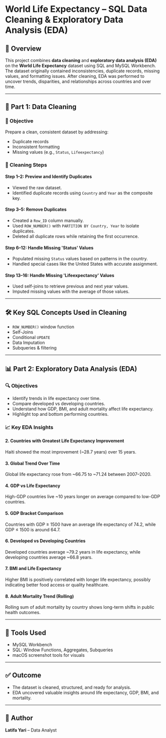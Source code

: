 
# World Life Expectancy – SQL Data Cleaning & Exploratory Data Analysis (EDA)

## 🧾 Overview
This project combines **data cleaning** and **exploratory data analysis (EDA)** on the **World Life Expectancy** dataset using SQL and MySQL Workbench. The dataset originally contained inconsistencies, duplicate records, missing values, and formatting issues. After cleaning, EDA was performed to uncover trends, disparities, and relationships across countries and over time.

---

## 🧹 Part 1: Data Cleaning

### 📌 Objective
Prepare a clean, consistent dataset by addressing:
- Duplicate records
- Inconsistent formatting
- Missing values (e.g., `Status`, `Lifeexpectancy`)

### 🧪 Cleaning Steps

#### Step 1–2: Preview and Identify Duplicates
- Viewed the raw dataset.
- Identified duplicate records using `Country` and `Year` as the composite key.

#### Step 3–5: Remove Duplicates
- Created a `Row_ID` column manually.
- Used `ROW_NUMBER()` with `PARTITION BY Country, Year` to isolate duplicates.
- Deleted all duplicate rows while retaining the first occurrence.

#### Step 6–12: Handle Missing 'Status' Values
- Populated missing `Status` values based on patterns in the country.
- Handled special cases like the United States with accurate assignment.

#### Step 13–16: Handle Missing 'Lifeexpectancy' Values
- Used self-joins to retrieve previous and next year values.
- Imputed missing values with the average of those values.

---

## 🛠️ Key SQL Concepts Used in Cleaning
- `ROW_NUMBER()` window function
- Self-Joins
- Conditional `UPDATE`
- Data Imputation
- Subqueries & filtering

---

## 📊 Part 2: Exploratory Data Analysis (EDA)

### 🔍 Objectives
- Identify trends in life expectancy over time.
- Compare developed vs developing countries.
- Understand how GDP, BMI, and adult mortality affect life expectancy.
- Highlight top and bottom performing countries.

### 📈 Key EDA Insights

#### 2. Countries with Greatest Life Expectancy Improvement  
Haiti showed the most improvement (~28.7 years) over 15 years.

#### 3. Global Trend Over Time  
Global life expectancy rose from ~66.75 to ~71.24 between 2007–2020.

#### 4. GDP vs Life Expectancy  
High-GDP countries live ~10 years longer on average compared to low-GDP countries.

#### 5. GDP Bracket Comparison  
Countries with GDP ≥ 1500 have an average life expectancy of 74.2, while GDP ≤ 1500 is around 64.7.

#### 6. Developed vs Developing Countries  
Developed countries average ~79.2 years in life expectancy, while developing countries average ~66.8 years.

#### 7. BMI and Life Expectancy  
Higher BMI is positively correlated with longer life expectancy, possibly indicating better food access or quality healthcare.

#### 8. Adult Mortality Trend (Rolling)  
Rolling sum of adult mortality by country shows long-term shifts in public health outcomes.

---

## 🧰 Tools Used
- MySQL Workbench
- SQL: Window Functions, Aggregates, Subqueries
- macOS screenshot tools for visuals

---

## ✅ Outcome
- The dataset is cleaned, structured, and ready for analysis.
- EDA uncovered valuable insights around life expectancy, GDP, BMI, and mortality.
---

## 👤 Author
**Latifa Yari** – Data Analyst  
